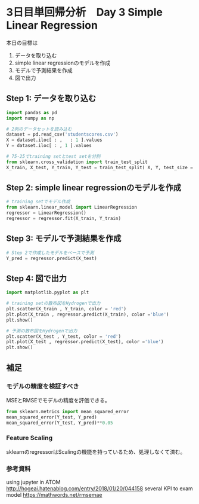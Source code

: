 # 3日目単回帰分析　Day 3 Simple Linear Regression

本日の目標は
1. データを取り込む
2. simple linear regressionのモデルを作成
3. モデルで予測結果を作成
4. 図で出力

## Step 1: データを取り込む
```python
import pandas as pd
import numpy as np

# 2列のデータセットを読み込む
dataset = pd.read_csv('studentscores.csv')
X = dataset.iloc[ : ,   : 1 ].values
Y = dataset.iloc[ : , 1 ].values

# 75-25でtraining setとtest setを分割
from sklearn.cross_validation import train_test_split
X_train, X_test, Y_train, Y_test = train_test_split( X, Y, test_size = 0.25, random_state = 0)
```

## Step 2: simple linear regressionのモデルを作成
```python
# training setでモデル作成
from sklearn.linear_model import LinearRegression
regressor = LinearRegression()
regressor = regressor.fit(X_train, Y_train)
```

## Step 3: モデルで予測結果を作成
```python
# Step 2で作成したモデルをベースで予測
Y_pred = regressor.predict(X_test)
```
## Step 4: 図で出力
```python
import matplotlib.pyplot as plt

# training setの散布図をHydrogenで出力
plt.scatter(X_train , Y_train, color = 'red')
plt.plot(X_train , regressor.predict(X_train), color ='blue')
plt.show()

# 予測の散布図をHydrogenで出力
plt.scatter(X_test , Y_test, color = 'red')
plt.plot(X_test , regressor.predict(X_test), color ='blue')
plt.show()
```

## 補足
### モデルの精度を検証すべき
MSEとRMSEでモデルの精度を評価できる。
```python
from sklearn.metrics import mean_squared_error
mean_squared_error(Y_test, Y_pred)
mean_squared_error(Y_test, Y_pred)**0.05
```

### Feature Scaling
sklearnのregressorはScalingの機能を持っているため、処理しなくて済む。

### 参考資料
using jupyter in ATOM http://hogeai.hatenablog.com/entry/2018/01/20/044158
several KPI to exam model https://mathwords.net/rmsemae
